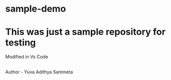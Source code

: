 # sample-demo
<h1>This was just a sample repository for testing</h1>
<p>Modified in Vs Code</p>
<br>
Author - Yuva Adithya Sammeta
